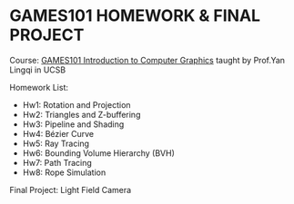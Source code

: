 # GAMES101 HOMEWORK & FINAL PROJECT

Course: [GAMES101 Introduction to Computer Graphics](https://sites.cs.ucsb.edu/~lingqi/teaching/games101.html) taught by Prof.Yan Lingqi in UCSB

Homework List:
- Hw1: Rotation and Projection
- Hw2: Triangles and Z-buffering
- Hw3: Pipeline and Shading
- Hw4: Bézier Curve
- Hw5: Ray Tracing
- Hw6: Bounding Volume Hierarchy (BVH)
- Hw7: Path Tracing
- Hw8: Rope Simulation

Final Project: Light Field Camera

